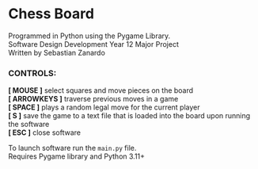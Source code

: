 # Chess Board
Programmed in Python using the Pygame Library.  
Software Design Development Year 12 Major Project  
Written by Sebastian Zanardo  
  
### CONTROLS:  
**[ MOUSE ]** select squares and move pieces on the board  
**[ ARROWKEYS ]** traverse previous moves in a game  
**[ SPACE ]** plays a random legal move for the current player  
**[ S ]** save the game to a text file that is loaded into the board upon running the software  
**[ ESC ]** close software  
  
To launch software run the `main.py` file.  
Requires Pygame library and Python 3.11+
